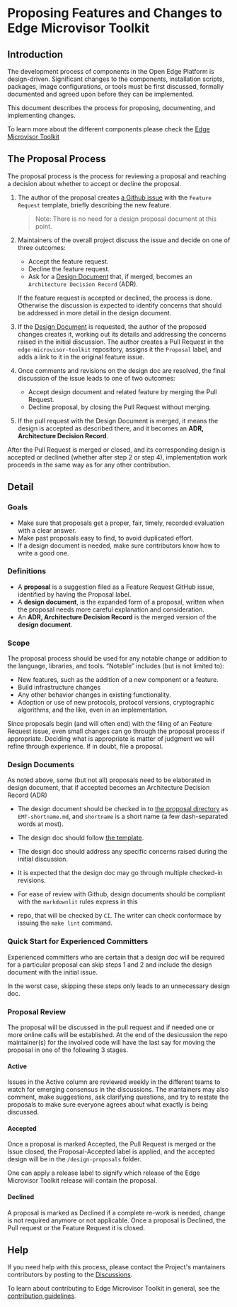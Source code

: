 # Proposing Features and Changes to Edge Microvisor Toolkit

## Introduction

The development process of components in the Open Edge Platform is
design-driven. Significant changes to the components, installation
scripts, packages, image configurations, or tools must be first
discussed, formally documented and agreed upon before they can be implemented.

This document describes the process for proposing, documenting, and
implementing changes.

To learn more about the different components please check
the [Edge Microvisor Toolkit](https://docs.openedgeplatform.intel.com/edge-microvisor-toolkit/3.0/docs/index.html)

## The Proposal Process

The proposal process is the process for reviewing a proposal and reaching
a decision about whether to accept or decline the proposal.

1. The author of the proposal creates [a Github issue](https://github.com/open-edge-platform/edge-microvisor-toolkit/issues) 
with the `Feature Request` template, briefly describing the new feature.

   >Note: There is no need for a design proposal document at this point.

2. Maintainers of the overall project discuss the issue and decide on one of three outcomes:
    - Accept the feature request.
    - Decline the feature request.
    - Ask for a [Design Document](#design-documents) that, if merged, becomes an 
      `Architecture Decision Record` (ADR).

   If the feature request is accepted or declined, the process is done.
   Otherwise the discussion is expected to identify concerns that
   should be addressed in more detail in the design document.

3. If the [Design Document](#design-documents) is requested, the author of the proposed
   changes creates it, working out its details and addressing the concerns raised in
   the initial discussion. The author creates a Pull Request in the `edge-microvisor-toolkit`
   repository, assigns it the `Proposal` label, and adds a link to it in the
   original feature issue.

4. Once comments and revisions on the design doc are resolved, the final discussion of the
   issue leads to one of two outcomes:
    - Accept design document and related feature by merging the Pull Request.
    - Decline proposal, by closing the Pull Request without merging.

5. If the pull request with the Design Document is merged, it means the design is accepted
   as described there, and it becomes an **ADR, Architecture Decision Record**.

After the Pull Request is merged or closed, and its corresponding design is
accepted or declined (whether after step 2 or step 4), implementation work
proceeds in the same way as for any other contribution.

## Detail

### Goals

- Make sure that proposals get a proper, fair, timely, recorded evaluation with
a clear answer.
- Make past proposals easy to find, to avoid duplicated effort.
- If a design document is needed, make sure contributors know how to write a
good one.

### Definitions

- A **proposal** is a suggestion filed as a Feature Request GitHub issue,
  identified by having the Proposal label.
- A **design document**, is the expanded form of a proposal, written when the
proposal needs more careful explanation and consideration.
- An **ADR, Architecture Decision Record** is the merged version of the
**design document**.

### Scope

The proposal process should be used for any notable change or addition to the
language, libraries, and tools. “Notable” includes (but is not limited to):

- New features, such as the addition of a new component or a feature.
- Build infrastructure changes
- Any other behavior changes in existing functionality.
- Adoption or use of new protocols, protocol versions, cryptographic algorithms,
  and the like, even in an implementation.

Since proposals begin (and will often end) with the filing of an Feature Request
issue, even small changes can go through the proposal process if appropriate.
Deciding what is appropriate is matter of judgment we will refine through
experience. If in doubt, file a proposal.

### Design Documents

As noted above, some (but not all) proposals need to be elaborated in design
document, that if accepted becomes an Architecture Decision Record (ADR)

- The design document should be checked in
  to [the proposal directory](https://github.com/open-edge-platform/edge-microvisor-toolkit/design-proposals/) as `EMT-shortname.md`, and `shortname` is a short name (a
  few dash-separated words at most).

- The design doc should follow [the template](./design-proposal-template.md).

- The design doc should address any specific concerns raised during the initial
  discussion.

- It is expected that the design doc may go through multiple checked-in
  revisions.

- For ease of review with Github, design documents should be compliant with
  the `markdownlit` rules express in this
- repo, that will be checked by `CI`. The writer can check conformace by issuing
the `make lint` command.

### Quick Start for Experienced Committers

Experienced committers who are certain that a design doc will be required for a
particular proposal can skip steps 1 and 2 and include the design document with
the initial issue.

In the worst case, skipping these steps only leads to an unnecessary design doc.

### Proposal Review

The proposal will be discussed in the pull request and if needed one or more
online calls will be established. At the end of the desicussion the repo
maintainer(s) for the involved code will have the last say for moving the
proposal in one of the following 3 stages.

#### Active

Issues in the Active column are reviewed weekly in the different teams to watch
for emerging consensus in the discussions. The mantainers may also comment, make
suggestions, ask clarifying questions, and try to restate the proposals to make
sure everyone agrees about what exactly is being discussed.

#### Accepted

Once a proposal is marked Accepted, the Pull Request is merged or the Issue
closed, the Proposal-Accepted label is applied, and the accepted design will be
in the `/design-proposals` folder.

One can apply a release label to signify which release of the Edge Microvisor
Toolkit release will contain the proposal.

#### Declined

A proposal is marked as Declined if a complete re-work is needed, change is not
required anymore or not applicable. Once a proposal is Declined, the Pull
request or the Feature Request it is closed.

## Help

If you need help with this process, please contact the Project's mantainers
contributors by posting to the [Discussions](https://github.com/open-edge-platform/edge-manageability-framework/discussions).

To learn about contributing to Edge Microvisor Toolkit in general, see the
[contribution guidelines](https://docs.openedgeplatform.intel.com/edge-microvisor-toolkit/3.0/docs/developer-guide/contribution/index.html).
